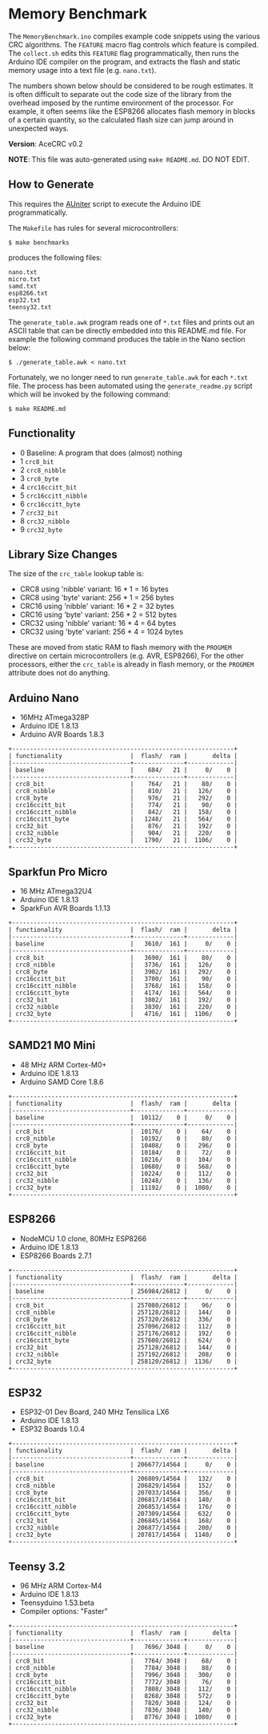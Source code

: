 # Memory Benchmark

The `MemoryBenchmark.ino` compiles example code snippets using the various
CRC algorithms. The `FEATURE` macro flag controls which feature is
compiled. The `collect.sh` edits this `FEATURE` flag programmatically, then runs
the Arduino IDE compiler on the program, and extracts the flash and static
memory usage into a text file (e.g. `nano.txt`).

The numbers shown below should be considered to be rough estimates. It is often
difficult to separate out the code size of the library from the overhead imposed
by the runtime environment of the processor. For example, it often seems like
the ESP8266 allocates flash memory in blocks of a certain quantity, so the
calculated flash size can jump around in unexpected ways.

**Version**: AceCRC v0.2

**NOTE**: This file was auto-generated using `make README.md`. DO NOT EDIT.

## How to Generate

This requires the [AUniter](https://github.com/bxparks/AUniter) script
to execute the Arduino IDE programmatically.

The `Makefile` has rules for several microcontrollers:

```
$ make benchmarks
```
produces the following files:

```
nano.txt
micro.txt
samd.txt
esp8266.txt
esp32.txt
teensy32.txt
```

The `generate_table.awk` program reads one of `*.txt` files and prints out an
ASCII table that can be directly embedded into this README.md file. For example
the following command produces the table in the Nano section below:

```
$ ./generate_table.awk < nano.txt
```

Fortunately, we no longer need to run `generate_table.awk` for each `*.txt`
file. The process has been automated using the `generate_readme.py` script which
will be invoked by the following command:
```
$ make README.md
```

## Functionality

* 0 Baseline: A program that does (almost) nothing
* 1 `crc8_bit`
* 2 `crc8_nibble`
* 3 `crc8_byte`
* 4 `crc16ccitt_bit`
* 5 `crc16ccitt_nibble`
* 6 `crc16ccitt_byte`
* 7 `crc32_bit`
* 8 `crc32_nibble`
* 9 `crc32_byte`

## Library Size Changes

The size of the `crc_table` lookup table is:

* CRC8 using 'nibble' variant: 16 * 1 = 16 bytes
* CRC8 using 'byte' variant: 256 * 1 = 256 bytes
* CRC16 using 'nibble' variant: 16 * 2 = 32 bytes
* CRC16 using 'byte' variant: 256 * 2 = 512 bytes
* CRC32  using 'nibble' variant: 16 * 4 = 64 bytes
* CRC32 using 'byte' variant: 256 * 4 = 1024 bytes

These are moved from static RAM to flash memory with the `PROGMEM` directive on
certain microcontrollers (e.g. AVR, ESP8266), For the other processors, either
the `crc_table` is already in flash memory, or the `PROGMEM` attribute does not
do anything.

## Arduino Nano

* 16MHz ATmega328P
* Arduino IDE 1.8.13
* Arduino AVR Boards 1.8.3

```
+--------------------------------------------------------------+
| functionality                   |  flash/  ram |       delta |
|---------------------------------+--------------+-------------|
| baseline                        |    684/   21 |     0/    0 |
|---------------------------------+--------------+-------------|
| crc8_bit                        |    764/   21 |    80/    0 |
| crc8_nibble                     |    810/   21 |   126/    0 |
| crc8_byte                       |    976/   21 |   292/    0 |
| crc16ccitt_bit                  |    774/   21 |    90/    0 |
| crc16ccitt_nibble               |    842/   21 |   158/    0 |
| crc16ccitt_byte                 |   1248/   21 |   564/    0 |
| crc32_bit                       |    876/   21 |   192/    0 |
| crc32_nibble                    |    904/   21 |   220/    0 |
| crc32_byte                      |   1790/   21 |  1106/    0 |
+--------------------------------------------------------------+

```

## Sparkfun Pro Micro

* 16 MHz ATmega32U4
* Arduino IDE 1.8.13
* SparkFun AVR Boards 1.1.13

```
+--------------------------------------------------------------+
| functionality                   |  flash/  ram |       delta |
|---------------------------------+--------------+-------------|
| baseline                        |   3610/  161 |     0/    0 |
|---------------------------------+--------------+-------------|
| crc8_bit                        |   3690/  161 |    80/    0 |
| crc8_nibble                     |   3736/  161 |   126/    0 |
| crc8_byte                       |   3902/  161 |   292/    0 |
| crc16ccitt_bit                  |   3700/  161 |    90/    0 |
| crc16ccitt_nibble               |   3768/  161 |   158/    0 |
| crc16ccitt_byte                 |   4174/  161 |   564/    0 |
| crc32_bit                       |   3802/  161 |   192/    0 |
| crc32_nibble                    |   3830/  161 |   220/    0 |
| crc32_byte                      |   4716/  161 |  1106/    0 |
+--------------------------------------------------------------+

```

## SAMD21 M0 Mini

* 48 MHz ARM Cortex-M0+
* Arduino IDE 1.8.13
* Arduino SAMD Core 1.8.6

```
+--------------------------------------------------------------+
| functionality                   |  flash/  ram |       delta |
|---------------------------------+--------------+-------------|
| baseline                        |  10112/    0 |     0/    0 |
|---------------------------------+--------------+-------------|
| crc8_bit                        |  10176/    0 |    64/    0 |
| crc8_nibble                     |  10192/    0 |    80/    0 |
| crc8_byte                       |  10408/    0 |   296/    0 |
| crc16ccitt_bit                  |  10184/    0 |    72/    0 |
| crc16ccitt_nibble               |  10216/    0 |   104/    0 |
| crc16ccitt_byte                 |  10680/    0 |   568/    0 |
| crc32_bit                       |  10224/    0 |   112/    0 |
| crc32_nibble                    |  10248/    0 |   136/    0 |
| crc32_byte                      |  11192/    0 |  1080/    0 |
+--------------------------------------------------------------+

```

## ESP8266

* NodeMCU 1.0 clone, 80MHz ESP8266
* Arduino IDE 1.8.13
* ESP8266 Boards 2.7.1

```
+--------------------------------------------------------------+
| functionality                   |  flash/  ram |       delta |
|---------------------------------+--------------+-------------|
| baseline                        | 256984/26812 |     0/    0 |
|---------------------------------+--------------+-------------|
| crc8_bit                        | 257080/26812 |    96/    0 |
| crc8_nibble                     | 257128/26812 |   144/    0 |
| crc8_byte                       | 257320/26812 |   336/    0 |
| crc16ccitt_bit                  | 257096/26812 |   112/    0 |
| crc16ccitt_nibble               | 257176/26812 |   192/    0 |
| crc16ccitt_byte                 | 257608/26812 |   624/    0 |
| crc32_bit                       | 257128/26812 |   144/    0 |
| crc32_nibble                    | 257192/26812 |   208/    0 |
| crc32_byte                      | 258120/26812 |  1136/    0 |
+--------------------------------------------------------------+

```

## ESP32

* ESP32-01 Dev Board, 240 MHz Tensilica LX6
* Arduino IDE 1.8.13
* ESP32 Boards 1.0.4

```
+--------------------------------------------------------------+
| functionality                   |  flash/  ram |       delta |
|---------------------------------+--------------+-------------|
| baseline                        | 206677/14564 |     0/    0 |
|---------------------------------+--------------+-------------|
| crc8_bit                        | 206809/14564 |   132/    0 |
| crc8_nibble                     | 206829/14564 |   152/    0 |
| crc8_byte                       | 207033/14564 |   356/    0 |
| crc16ccitt_bit                  | 206817/14564 |   140/    0 |
| crc16ccitt_nibble               | 206853/14564 |   176/    0 |
| crc16ccitt_byte                 | 207309/14564 |   632/    0 |
| crc32_bit                       | 206845/14564 |   168/    0 |
| crc32_nibble                    | 206877/14564 |   200/    0 |
| crc32_byte                      | 207817/14564 |  1140/    0 |
+--------------------------------------------------------------+

```

## Teensy 3.2

* 96 MHz ARM Cortex-M4
* Arduino IDE 1.8.13
* Teensyduino 1.53.beta
* Compiler options: "Faster"

```
+--------------------------------------------------------------+
| functionality                   |  flash/  ram |       delta |
|---------------------------------+--------------+-------------|
| baseline                        |   7696/ 3048 |     0/    0 |
|---------------------------------+--------------+-------------|
| crc8_bit                        |   7764/ 3048 |    68/    0 |
| crc8_nibble                     |   7784/ 3048 |    88/    0 |
| crc8_byte                       |   7996/ 3048 |   300/    0 |
| crc16ccitt_bit                  |   7772/ 3048 |    76/    0 |
| crc16ccitt_nibble               |   7808/ 3048 |   112/    0 |
| crc16ccitt_byte                 |   8268/ 3048 |   572/    0 |
| crc32_bit                       |   7820/ 3048 |   124/    0 |
| crc32_nibble                    |   7836/ 3048 |   140/    0 |
| crc32_byte                      |   8776/ 3048 |  1080/    0 |
+--------------------------------------------------------------+

```

